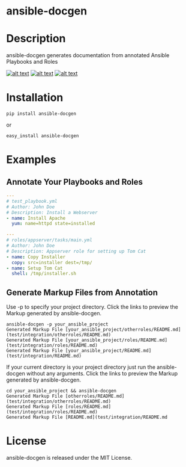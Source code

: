 ansible-docgen
=====================

Description
===========

ansible-docgen generates documentation from annotated Ansible Playbooks and Roles

[![alt text](https://secure.travis-ci.org/starboarder2001/ansible-docgen.png?branch=master "ansible-docs latest build")](http://travis-ci.org/starboarder2001/ansible-docgen)
[![alt text](https://img.shields.io/pypi/v/ansible-docgen.svg "ansible-docs PyPI version")](https://pypi.python.org/pypi/ansible-docgen)
[![alt text](https://img.shields.io/pypi/dm/ansible-docgen.svg "ansible-docs PyPI downloads")](https://pypi.python.org/pypi/ansible-docgen)


Installation
===========

```shell
pip install ansible-docgen
```

or

```shell
easy_install ansible-docgen
```

Examples
===========

Annotate Your Playbooks and Roles
---------
```yaml
---
# test_playbook.yml
# Author: John Doe
# Description: Install a Webserver
- name: Install Apache
  yum: name=httpd state=installed
```
```yaml
---
# roles/appserver/tasks/main.yml
# Author: John Doe
# Description: Appserver role for setting up Tom Cat
- name: Copy Installer
  copy: src=installer dest=/tmp/
- name: Setup Tom Cat
  shell: /tmp/installer.sh
```
Generate Markup Files from Annotation
---------
Use -p to specify your project directory. Click the links to preview the Markup generated by ansible-docgen.
```shell
ansible-docgen -p your_ansible_project
Generated Markup File [your_ansible_project/otherroles/README.md](test/integration/otherroles/README.md)
Generated Markup File [your_ansible_project/roles/README.md](test/integration/roles/README.md)
Generated Markup File [your_ansible_project/README.md](test/integration/README.md)
```

If your current directory is your project directory just run the ansible-docgen without any arguments.
Click the links to preview the Markup generated by ansible-docgen.
```shell
cd your_ansible_project && ansible-docgen
Generated Markup File [otherroles/README.md](test/integration/otherroles/README.md)
Generated Markup File [roles/README.md](test/integration/roles/README.md)
Generated Markup File [README.md](test/integration/README.md
```

License
=======

ansible-docgen is released under the MIT License.
